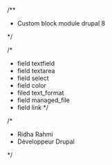 /**
* Custom block module drupal 8

*/

/*
* field textfield
* field textarea
* field select
* field color
* filed text_format
* field managed_file
* field link
*/

/*
* Ridha Rahmi
* Développeur Drupal

*/